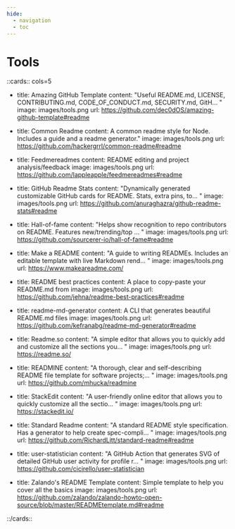 ```yaml
---
hide:
  - navigation
  - toc
---
```


# Tools


::cards:: cols=5

- title: Amazing GitHub Template
  content: "Useful README.md, LICENSE, CONTRIBUTING.md, CODE_OF_CONDUCT.md, SECURITY.md, GitH... "
  image: images/tools.png
  url: https://github.com/dec0dOS/amazing-github-template#readme

- title: Common Readme
  content: A common readme style for Node. Includes a guide and a readme generator."
  image: images/tools.png
  url: https://github.com/hackergrrl/common-readme#readme

- title: Feedmereadmes
  content: README editing and project analysis/feedback
  image: images/tools.png
  url: https://github.com/lappleapple/feedmereadmes#readme

- title: GitHub Readme Stats
  content: "Dynamically generated customizable GitHub cards for README. Stats, extra pins, to... "
  image: images/tools.png
  url: https://github.com/anuraghazra/github-readme-stats#readme

- title: Hall-of-fame
  content: "Helps show recognition to repo contributors on README. Features new/trending/top ... "
  image: images/tools.png
  url: https://github.com/sourcerer-io/hall-of-fame#readme

- title: Make a README
  content: "A guide to writing READMEs. Includes an editable template with live Markdown rend... "
  image: images/tools.png
  url: https://www.makeareadme.com/

- title: README best practices
  content: A place to copy-paste your README.md from
  image: images/tools.png
  url: https://github.com/jehna/readme-best-practices#readme

- title: readme-md-generator
  content: A CLI that generates beautiful README.md files
  image: images/tools.png
  url: https://github.com/kefranabg/readme-md-generator#readme

- title: Readme.so
  content: "A simple editor that allows you to quickly add and customize all the sections you... "
  image: images/tools.png
  url: https://readme.so/

- title: READMINE
  content: "A thorough, clear and self-describing README file template for software projects;... "
  image: images/tools.png
  url: https://github.com/mhucka/readmine

- title: StackEdit
  content: "A user-friendly online editor that allows you to quickly customize all the sectio... "
  image: images/tools.png
  url: https://stackedit.io/

- title: Standard Readme
  content: "A standard README style specification. Has a generator to help create spec-compli... "
  image: images/tools.png
  url: https://github.com/RichardLitt/standard-readme#readme

- title: user-statistician
  content: "A GitHub Action that generates SVG of detailed GitHub user activity for profile r... "
  image: images/tools.png
  url: https://github.com/cicirello/user-statistician

- title: Zalando's README Template
  content: Simple template to help you cover all the basics
  image: images/tools.png
  url: https://github.com/zalando/zalando-howto-open-source/blob/master/READMEtemplate.md#readme



::/cards::
